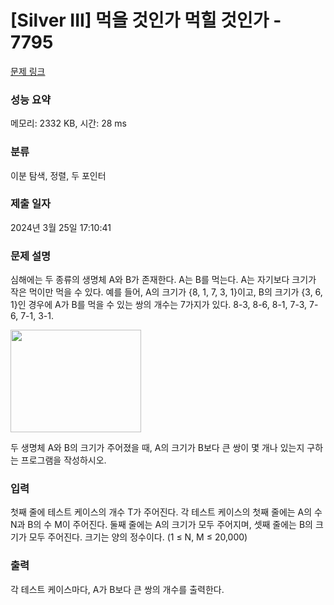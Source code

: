 # [Silver III] 먹을 것인가 먹힐 것인가 - 7795 

[문제 링크](https://www.acmicpc.net/problem/7795) 

### 성능 요약

메모리: 2332 KB, 시간: 28 ms

### 분류

이분 탐색, 정렬, 두 포인터

### 제출 일자

2024년 3월 25일 17:10:41

### 문제 설명

<p>심해에는 두 종류의 생명체 A와 B가 존재한다. A는 B를 먹는다. A는 자기보다 크기가 작은 먹이만 먹을 수 있다. 예를 들어, A의 크기가 {8, 1, 7, 3, 1}이고, B의 크기가 {3, 6, 1}인 경우에 A가 B를 먹을 수 있는 쌍의 개수는 7가지가 있다. 8-3, 8-6, 8-1, 7-3, 7-6, 7-1, 3-1.</p>

<p><img alt="" src="https://www.acmicpc.net/upload/images/ee(1).png" style="height:164px; width:209px"></p>

<p>두 생명체 A와 B의 크기가 주어졌을 때, A의 크기가 B보다 큰 쌍이 몇 개나 있는지 구하는 프로그램을 작성하시오.</p>

### 입력 

 <p>첫째 줄에 테스트 케이스의 개수 T가 주어진다. 각 테스트 케이스의 첫째 줄에는 A의 수 N과 B의 수 M이 주어진다. 둘째 줄에는 A의 크기가 모두 주어지며, 셋째 줄에는 B의 크기가 모두 주어진다. 크기는 양의 정수이다. (1 ≤ N, M ≤ 20,000) </p>

### 출력 

 <p>각 테스트 케이스마다, A가 B보다 큰 쌍의 개수를 출력한다.</p>

